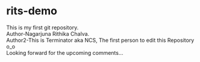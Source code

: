# rits-demo

This is my first git repository.
<br>
Author-Nagarjuna Rithika Chalva.
<br>
Author2-This is Terminator aka NCS, The first person to edit this Repository o_o
<br>
Looking forward for the upcoming comments...

